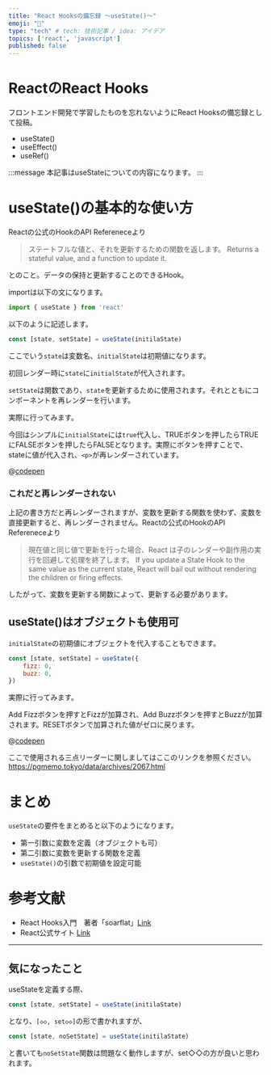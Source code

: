 ```yaml
---
title: "React Hooksの備忘録 ～useState()～"
emoji: "📌"
type: "tech" # tech: 技術記事 / idea: アイデア
topics: ['react', 'javascript']
published: false
---
```


# ReactのReact Hooks
フロントエンド開発で学習したものを忘れないようにReact Hooksの備忘録として投稿。

- useState()
- useEffect()
- useRef()

:::message
本記事はuseStateについての内容になります。
:::

# useState()の基本的な使い方

Reactの公式のHookのAPI Refereneceより

>ステートフルな値と、それを更新するための関数を返します。
>Returns a stateful value, and a function to update it.

とのこと。データの保持と更新することのできるHook。

importは以下の文になります。

```jsx
import { useState } from 'react' 
```
以下のように記述します。
```jsx
const [state, setState] = useState(initilaState)
```
ここでいう`state`は変数名、`initialState`は初期値になります。

初回レンダー時に`state`に`initialState`が代入されます。

`setState`は関数であり、`state`を更新するために使用されます。それとともにコンポーネントを再レンダーを行います。

実際に行ってみます。

今回はシンプルに`initialState`には`true`代入し、TRUEボタンを押したらTRUEにFALSEボタンを押したらFALSEとなります。実際にボタンを押すことで、stateに値が代入され、`<p>`が再レンダーされています。

@[codepen](https://codepen.io/coco9122/pen/poaZEmR?default-tab=js,result)

### これだと再レンダーされない

上記の書き方だと再レンダーされますが、変数を更新する関数を使わず、変数を直接更新すると、再レンダーされません。Reactの公式のHookのAPI Refereneceより

>現在値と同じ値で更新を行った場合、React は子のレンダーや副作用の実行を回避して処理を終了します。
>If you update a State Hook to the same value as the current state, React will bail out without rendering the children or firing effects.

したがって、変数を更新する関数によって、更新する必要があります。

## useState()はオブジェクトも使用可

`initialState`の初期値にオブジェクトを代入することもできます。

```jsx
const [state, setState] = useState({
    fizz: 0,
    buzz: 0,
})
```

実際に行ってみます。

Add Fizzボタンを押すとFizzが加算され、Add Buzzボタンを押すとBuzzが加算されます。RESETボタンで加算された値がゼロに戻ります。

@[codepen](https://codepen.io/coco9122/pen/YzejNBr?default-tab=js,result)

ここで使用される三点リーダーに関しましてはここのリンクを参照ください。
https://pgmemo.tokyo/data/archives/2067.html

# まとめ

`useState`の要件をまとめると以下のようになります。
- 第一引数に変数を定義（オブジェクトも可）
- 第二引数に変数を更新する関数を定義
- `useState()`の引数で初期値を設定可能

# 参考文献
- React Hooks入門　著者「soarflat」[Link](https://www.amazon.co.jp/React-Hooks-%E5%85%A5%E9%96%80-%E3%83%95%E3%83%83%E3%82%AF%E3%81%AE%E5%9F%BA%E7%A4%8E%E3%82%84%E4%BD%BF%E3%81%84%E6%89%80%E3%82%92%E3%81%97%E3%81%A3%E3%81%8B%E3%82%8A%E7%90%86%E8%A7%A3%E3%81%97%E3%81%A6%E4%BD%BF%E3%81%84%E3%81%93%E3%81%AA%E3%81%99-soarflat-ebook/dp/B08JTXQ2M6)
- React公式サイト [Link](https://ja.reactjs.org/docs/hooks-reference.html)

-----
## 気になったこと
useStateを定義する際、
```jsx
const [state, setState] = useState(initilaState)
```
となり、`[◇◇, set◇◇]`の形で書かれますが、
```jsx
const [state, noSetState] = useState(initilaState)
```
と書いても`noSetState`関数は問題なく動作しますが、set◇◇の方が良いと思われます。

